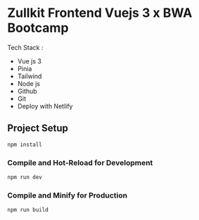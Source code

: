 # Zullkit Frontend Vuejs 3 x BWA Bootcamp

Tech Stack :
- Vue js 3
- Pinia
- Tailwind
- Node js
- Github
- Git
- Deploy with Netlify

## Project Setup

```sh
npm install
```

### Compile and Hot-Reload for Development

```sh
npm run dev
```

### Compile and Minify for Production

```sh
npm run build
```
